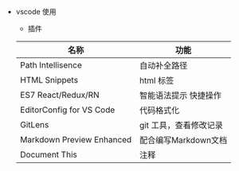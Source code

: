 * vscode 使用
   * 插件
   
   名称 | 功能 
   --- | ---
  Path Intellisence | 自动补全路径 
    HTML Snippets | html 标签 
    ES7 React/Redux/RN | 智能语法提示 快捷操作
    EditorConfig for VS Code | 代码格式化
    GitLens | git 工具，查看修改记录
    Markdown Preview Enhanced | 配合编写Markdown文档
    Document This | 注释
